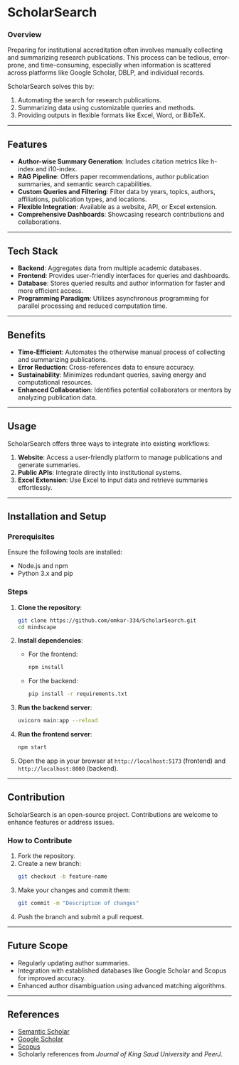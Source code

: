 # ScholarSearch

### Overview
Preparing for institutional accreditation often involves manually collecting and summarizing research publications. This process can be tedious, error-prone, and time-consuming, especially when information is scattered across platforms like Google Scholar, DBLP, and individual records. 

ScholarSearch solves this by:
1. Automating the search for research publications.
2. Summarizing data using customizable queries and methods.
3. Providing outputs in flexible formats like Excel, Word, or BibTeX.

---

## Features
- **Author-wise Summary Generation**: Includes citation metrics like h-index and i10-index.
- **RAG Pipeline**: Offers paper recommendations, author publication summaries, and semantic search capabilities.
- **Custom Queries and Filtering**: Filter data by years, topics, authors, affiliations, publication types, and locations.
- **Flexible Integration**: Available as a website, API, or Excel extension.
- **Comprehensive Dashboards**: Showcasing research contributions and collaborations.

---

## Tech Stack
- **Backend**: Aggregates data from multiple academic databases.
- **Frontend**: Provides user-friendly interfaces for queries and dashboards.
- **Database**: Stores queried results and author information for faster and more efficient access.
- **Programming Paradigm**: Utilizes asynchronous programming for parallel processing and reduced computation time.

---

## Benefits
- **Time-Efficient**: Automates the otherwise manual process of collecting and summarizing publications.
- **Error Reduction**: Cross-references data to ensure accuracy.
- **Sustainability**: Minimizes redundant queries, saving energy and computational resources.
- **Enhanced Collaboration**: Identifies potential collaborators or mentors by analyzing publication data.

---

## Usage
ScholarSearch offers three ways to integrate into existing workflows:
1. **Website**: Access a user-friendly platform to manage publications and generate summaries.
2. **Public APIs**: Integrate directly into institutional systems.
3. **Excel Extension**: Use Excel to input data and retrieve summaries effortlessly.

---

## Installation and Setup

### Prerequisites
Ensure the following tools are installed:
- Node.js and npm
- Python 3.x and pip

### Steps
1. **Clone the repository**:
   ```bash
   git clone https://github.com/omkar-334/ScholarSearch.git
   cd mindscape
   ```

2. **Install dependencies**:
   - For the frontend:
     ```bash
     npm install
     ```
   - For the backend:
     ```bash
     pip install -r requirements.txt
     ```

3. **Run the backend server**:
   ```bash
   uvicorn main:app --reload
   ```

4. **Run the frontend server**:
   ```bash
   npm start
   ```

5. Open the app in your browser at `http://localhost:5173` (frontend) and `http://localhost:8000` (backend).

---

## Contribution

ScholarSearch is an open-source project. Contributions are welcome to enhance features or address issues. 

### How to Contribute
1. Fork the repository.
2. Create a new branch:
   ```bash
   git checkout -b feature-name
   ```
3. Make your changes and commit them:
   ```bash
   git commit -m "Description of changes"
   ```
4. Push the branch and submit a pull request.


---

## Future Scope
- Regularly updating author summaries.
- Integration with established databases like Google Scholar and Scopus for improved accuracy.
- Enhanced author disambiguation using advanced matching algorithms.

---

## References
- [Semantic Scholar](https://www.semanticscholar.org/)
- [Google Scholar](https://scholar.google.com/)
- [Scopus](https://www.scopus.com/home)
- Scholarly references from *Journal of King Saud University* and *PeerJ*.

